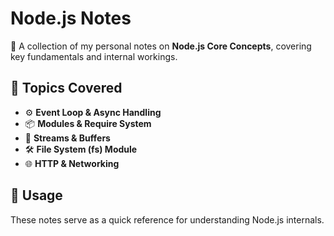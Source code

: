 # Node.js Notes  

📌 A collection of my personal notes on **Node.js Core Concepts**, covering key fundamentals and internal workings.  

## 📂 Topics Covered  
- ⚙️ **Event Loop & Async Handling**  
- 📦 **Modules & Require System**  
- 🔄 **Streams & Buffers**  
- 🛠 **File System (fs) Module**  
- 🌐 **HTTP & Networking**  

## 🚀 Usage  
These notes serve as a quick reference for understanding Node.js internals.  
